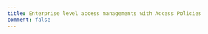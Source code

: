 ```yaml
---
title: Enterprise level access managements with Access Policies
comment: false
---
```


<UnderDevelopment />